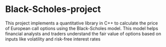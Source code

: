 # Black-Scholes-project
This project implements a quantitative library in C++ to calculate the price of European call options using the Black-Scholes model. This model helps financial analysts and traders understand the fair value of options based on inputs like volatility and risk-free interest rates
